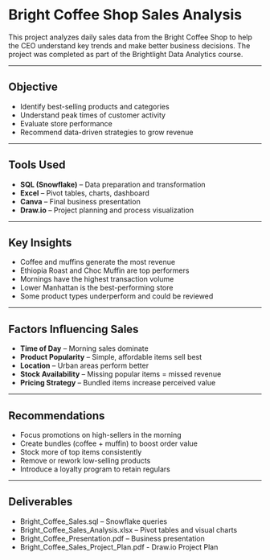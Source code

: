 # Bright Coffee Shop Sales Analysis

This project analyzes daily sales data from the Bright Coffee Shop to help the CEO understand key trends and make better business decisions. The project was completed as part of the Brightlight Data Analytics course.

---

## Objective

- Identify best-selling products and categories
- Understand peak times of customer activity
- Evaluate store performance
- Recommend data-driven strategies to grow revenue

---

## Tools Used

- **SQL (Snowflake)** – Data preparation and transformation
- **Excel** – Pivot tables, charts, dashboard
- **Canva** – Final business presentation
- **Draw.io** – Project planning and process visualization

---

## Key Insights

- Coffee and muffins generate the most revenue
- Ethiopia Roast and Choc Muffin are top performers
- Mornings have the highest transaction volume
- Lower Manhattan is the best-performing store
- Some product types underperform and could be reviewed

---

## Factors Influencing Sales

- **Time of Day** – Morning sales dominate
- **Product Popularity** – Simple, affordable items sell best
- **Location** – Urban areas perform better
- **Stock Availability** – Missing popular items = missed revenue
- **Pricing Strategy** – Bundled items increase perceived value

---

## Recommendations

- Focus promotions on high-sellers in the morning
- Create bundles (coffee + muffin) to boost order value
- Stock more of top items consistently
- Remove or rework low-selling products
- Introduce a loyalty program to retain regulars

---

## Deliverables

- Bright_Coffee_Sales.sql – Snowflake queries
- Bright_Coffee_Sales_Analysis.xlsx – Pivot tables and visual charts
- Bright_Coffee_Presentation.pdf – Business presentation
- Bright_Coffee_Sales_Project_Plan.pdf - Draw.io Project Plan
